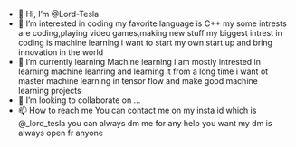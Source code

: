 - 👋 Hi, I’m @Lord-Tesla
- 👀 I’m interested in coding my favorite language is C++ my some intrests are coding,playing video games,making new stuff my biggest intrest in coding is machine learning i want to start my own start up and bring innovation in the world
- 🌱 I’m currently learning  Machine learning i am mostly intrested in learning machine leanring and learning it from a long time i want ot master machine learning in tensor flow and make good machine learning projects
- 💞️ I’m looking to collaborate on ...
- 📫 How to reach me You can contact me on my insta id which is @_lord_tesla you can always dm me for any help you want my dm is always open fr anyone

<!---
Lord-Tesla/Lord-Tesla is a ✨ special ✨ repository because its `README.md` (this file) appears on your GitHub profile.
You can click the Preview link to take a look at your changes.
--->
